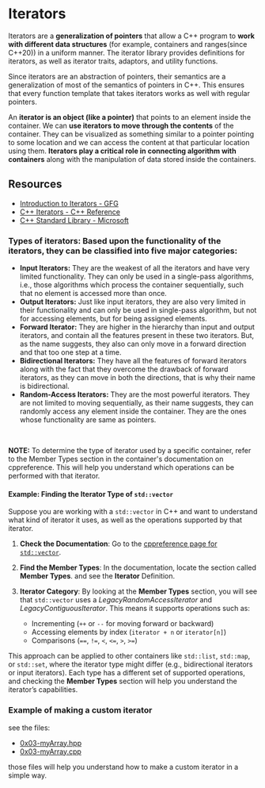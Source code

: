 # Iterators
Iterators are a **generalization of pointers** that allow a C++ program to **work with different data structures** (for example, containers and ranges(since C++20)) in a uniform manner. The iterator library provides definitions for iterators, as well as iterator traits, adaptors, and utility functions.
<br>

Since iterators are an abstraction of pointers, their semantics are a generalization of most of the semantics of pointers in C++. This ensures that every function template that takes iterators works as well with regular pointers.
<br>

An **iterator is an object (like a pointer)** that points to an element inside the container. We can **use iterators to move through the contents** of the container.
They can be visualized as something similar to a pointer pointing to some location and we can access the content at that particular location using them. **Iterators play a critical role in connecting algorithm with containers** along with the manipulation of data stored inside the containers. 


## Resources
* [Introduction to Iterators - GFG](https://www.geeksforgeeks.org/introduction-iterators-c/)
* [C++ Iterators - C++ Reference](https://en.cppreference.com/w/cpp/iterator)
* [C++ Standard Library - Microsoft](https://learn.microsoft.com/en-us/cpp/standard-library/iterators?view=msvc-170)

### Types of iterators: Based upon the functionality of the iterators, they can be classified into five major categories:
* **Input Iterators:** They are the weakest of all the iterators and have very limited functionality. They can only be used in a single-pass algorithms, i.e., those algorithms which process the container sequentially, such that no element is accessed more than once.
* **Output Iterators:** Just like input iterators, they are also very limited in their functionality and can only be used in single-pass algorithm, but not for accessing elements, but for being assigned elements.
* **Forward Iterator:** They are higher in the hierarchy than input and output iterators, and contain all the features present in these two iterators. But, as the name suggests, they also can only move in a forward direction and that too one step at a time.
* **Bidirectional Iterators:** They have all the features of forward iterators along with the fact that they overcome the drawback of forward iterators, as they can move in both the directions, that is why their name is bidirectional.
* **Random-Access Iterators:** They are the most powerful iterators. They are not limited to moving sequentially, as their name suggests, they can randomly access any element inside the container. They are the ones whose functionality are same as pointers.

<br>

**NOTE:** To determine the type of iterator used by a specific container, refer to the Member Types section in the container's documentation on cppreference. This will help you understand which operations can be performed with that iterator.

#### Example: Finding the Iterator Type of `std::vector`

Suppose you are working with a `std::vector` in C++ and want to understand what kind of iterator it uses, as well as the operations supported by that iterator.

1. **Check the Documentation**: Go to the [cppreference page for `std::vector`](https://en.cppreference.com/w/cpp/container/vector).
   
2. **Find the Member Types**: In the documentation, locate the section called **Member Types**. and see the **Iterator** Definition.

3. **Iterator Category**: By looking at the **Member Types** section, you will see that `std::vector` uses a *LegacyRandomAccessIterator* and *LegacyContiguousIterator*. This means it supports operations such as:
   - Incrementing (`++` or `--` for moving forward or backward)
   - Accessing elements by index (`iterator + n` or `iterator[n]`)
   - Comparisons (`==`, `!=`, `<`, `<=`, `>`, `>=`)

This approach can be applied to other containers like `std::list`, `std::map`, or `std::set`, where the iterator type might differ (e.g., bidirectional iterators or input iterators). Each type has a different set of supported operations, and checking the **Member Types** section will help you understand the iterator’s capabilities.

### Example of making a custom iterator
see the files:
* [0x03-myArray.hpp](0x03-myArray.hpp)
* [0x03-myArray.cpp](0x03-myArray.cpp)

those files will help you understand how to make a custom iterator in a simple way.
